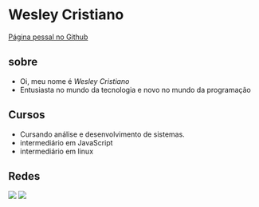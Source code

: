 # Wesley Cristiano

[Página pessal no Github](https://wesleycrist.github.io/home-page/)

## sobre

- Oi, meu nome é *Wesley Cristiano*
- Entusiasta no mundo da tecnologia e novo no mundo da programação

## Cursos

- Cursando análise e desenvolvimento de sistemas.
- intermediário em JavaScript
- intermediário em linux

## Redes

<div>
    <a href="https://https://www.instagram.com/wcristiano_/" target="_blank"><img src="https://img.shields.io/badge/-Instagram-%23E4405F?style=for-the-badge&logo=instagram&logoColor=white" target="_blank"></a>
    <a href="https://www.linkedin.com/in/wesley-cristiano-2332251a5/" target="_blank"><img src="https://img.shields.io/badge/-LinkedIn-%230077B5?style=for-the-badge&logo=linkedin&logoColor=white" target="_blank"></a>
</div>
